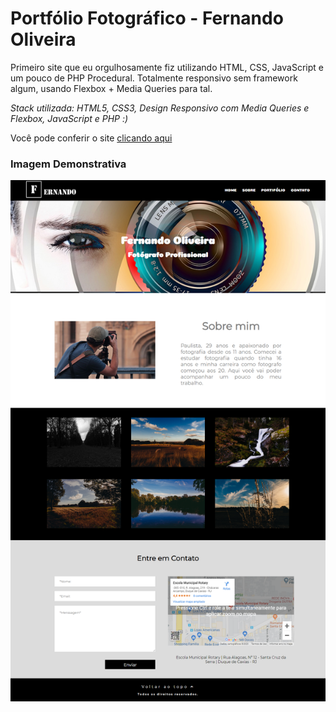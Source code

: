 # Portfólio Fotográfico - Fernando Oliveira

Primeiro site que eu orgulhosamente fiz utilizando HTML, CSS, JavaScript e um pouco de PHP Procedural. Totalmente responsivo sem framework algum, usando Flexbox + Media Queries para tal.

_Stack utilizada: HTML5, CSS3, Design Responsivo com Media Queries e Flexbox, JavaScript e PHP :)_

Você pode conferir o site [clicando aqui](https://www.raissaqueiroz.com.br/fernandooliveira)

### Imagem Demonstrativa

<p align="center">
  <img src="https://github.com/raissaqueiroz/Fernando-Oliveira/blob/master/screenshoots/site.png" />
</p>
